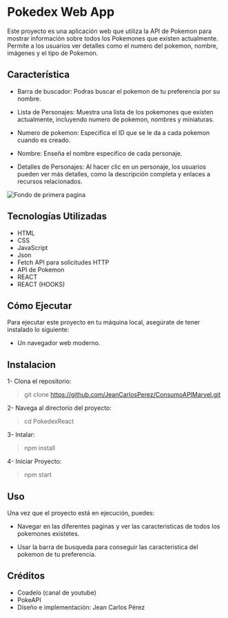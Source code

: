 # Pokedex Web App
Este proyecto es una aplicación web que utiliza la API de Pokemon para mostrar información sobre todos los Pokemones que existen actualmente. Permite a los usuarios ver detalles como el numero del pokemon, nombre, imágenes y el tipo de Pokemon.
## Característica

- Barra de buscador: Podras buscar el pokemon de tu preferencia por su nombre.

- Lista de Personajes: Muestra una lista de los pokemones que existen actualmente, incluyendo numero de pokemon, nombres y miniaturas.

- Numero de pokemon: Especifica el ID que se le da a cada pokemon cuando es creado.

- Nombre: Enseña el nombre especifico de cada personaje.

- Detalles de Personajes: Al hacer clic en un personaje, los usuarios pueden ver más detalles, como la descripción completa y enlaces a recursos relacionados.

![Fondo de primera pagina]()

## Tecnologías Utilizadas 

- HTML
- CSS
- JavaScript
- Json
- Fetch API para solicitudes HTTP
- API de Pokemon
- REACT 
- REACT (HOOKS)

## Cómo Ejecutar

Para ejecutar este proyecto en tu máquina local, asegúrate de tener instalado lo siguiente:

- Un navegador web moderno.

## Instalacion

1- Clona el repositorio:

> git clone https://github.com/JeanCarlosPerez/ConsumoAPIMarvel.git

2- Navega al directorio del proyecto:

> cd PokedexReact

3- Intalar:

> npm install

4- Iniciar Proyecto:

> npm start

## Uso

Una vez que el proyecto está en ejecución, puedes:

- Navegar en las diferentes paginas y ver las caracteristicas de todos los pokemones existetes.

- Usar la barra de busqueda para conseguir las caracteristica del pokemon de tu preferencia.

## Créditos
- Coadelo (canal de youtube)
- PokeAPI
- Diseño e implementación: Jean Carlos Pérez
